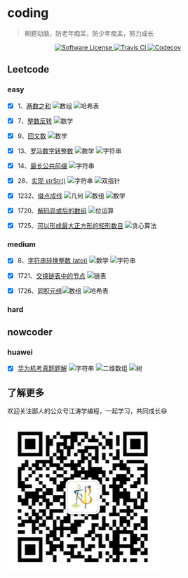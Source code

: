 # coding

> 刷题动脑，防老年痴呆，防少年痴呆，努力成长

<p align="center">
  <a href="LICENSE">
    <img src="https://img.shields.io/badge/license-MIT-brightgreen.svg?style=flat-square" alt="Software License" />
  </a>
  <a href="https://travis-ci.com/github/ataola/coding" target="_blank" rel="noopener noreferrer">
    <img alt="Travis CI" src="https://img.shields.io/travis/ataola/coding.svg">
  </a>
  <a href="https://codecov.io/gh/ataola/coding" target="_blank" rel="noopener noreferrer">
    <img alt="Codecov" src="https://img.shields.io/codecov/c/github/ataola/coding.svg">
  </a>
</p>

## Leetcode

### easy

- [x] 1、[两数之和](./note/leetcode/1-two-sum.md) ![数组](https://img.shields.io/badge/-数组-blue) ![哈希表](https://img.shields.io/badge/-哈希表-blue)

- [x] 7、[整数反转](./note/leetcode/7-reverse-integer.md) ![数学](https://img.shields.io/badge/-数学-blue)

- [x] 9、[回文数](./note/leetcode/9-palindrome-number.md) ![数学](https://img.shields.io/badge/-数学-blue)

- [x] 13、[罗马数字转整数](./note/leetcode/13-roman-to-integer.md) ![数学](https://img.shields.io/badge/-数学-blue) ![字符串](https://img.shields.io/badge/-字符串-blue)

- [x] 14、[最长公共前缀](./note/leetcode/14-longest-common-prefix.md) ![字符串](https://img.shields.io/badge/-字符串-blue)

- [x] 28、[实现 strStr()](./note/leetcode/28-implement-strstr.md) ![字符串](https://img.shields.io/badge/-字符串-blue) ![双指针](https://img.shields.io/badge/-双指针-blue)

- [x] 1232、[缀点成线](./note/leetcode/1232-check-if-it-is-a-straight-line.md) ![几何](https://img.shields.io/badge/-几何-blue) ![数组](https://img.shields.io/badge/-数组-blue) ![数学](https://img.shields.io/badge/-数学-blue)

- [x] 1720、[解码异或后的数组](./note/leetcode/1720-decode-xored-array.md) ![位运算](https://img.shields.io/badge/-位运算-blue)

- [x] 1725、[可以形成最大正方形的矩形数目](./note/leetcode/5653-number-of-rectangles-that-can-form-the-largest-square.md) ![贪心算法](https://img.shields.io/badge/-贪心算法-blue)

### medium

- [x] 8、[字符串转换整数 (atoi)](./note/leetcode/8-string-to-integer-atoi.md) ![数学](https://img.shields.io/badge/-数学-blue) ![字符串](https://img.shields.io/badge/-字符串-blue)

- [x] 1721、[交换链表中的节点](./note/leetcode/1721-swapping-nodes-in-a-linked-list.md) ![链表](https://img.shields.io/badge/-链表-blue)

- [x] 1726、[同积元组](./note/leetcode/1726-tuple-with-same-product.md)![数组](https://img.shields.io/badge/-数组-blue) ![哈希表](https://img.shields.io/badge/-哈希表-blue)

### hard

## nowcoder

### huawei

- [x] [华为机考真题题解](./note/nowcoder/huawei/exam.md) ![字符串](https://img.shields.io/badge/-字符串-blue) ![二维数组](https://img.shields.io/badge/-二维数组-blue) ![树](https://img.shields.io/badge/-树-blue)

## 了解更多

欢迎关注鄙人的公众号江涛学编程，一起学习，共同成长:smile:

![](img/qrcode.jpg)
